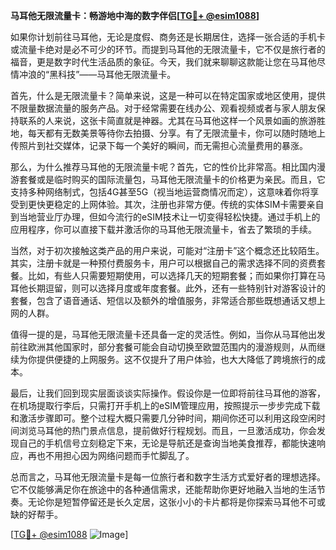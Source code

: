 **马耳他无限流量卡：畅游地中海的数字伴侣[[TG💪+ @esim1088](https://t.me/s/esim1088)]**

如果你计划前往马耳他，无论是度假、商务还是长期居住，选择一张合适的手机卡或流量卡绝对是必不可少的环节。而提到马耳他的无限流量卡，它不仅是旅行者的福音，更是数字时代生活品质的象征。今天，我们就来聊聊这款能让您在马耳他尽情冲浪的“黑科技”——马耳他无限流量卡。

首先，什么是无限流量卡？简单来说，这是一种可以在特定国家或地区使用，提供不限量数据流量的服务产品。对于经常需要在线办公、观看视频或者与家人朋友保持联系的人来说，这张卡简直就是神器。尤其在马耳他这样一个风景如画的旅游胜地，每天都有无数美景等待你去拍摄、分享。有了无限流量卡，你可以随时随地上传照片到社交媒体，记录下每一个美好的瞬间，而无需担心流量费用的暴涨。

那么，为什么推荐马耳他的无限流量卡呢？首先，它的性价比非常高。相比国内漫游套餐或是临时购买的国际流量包，马耳他无限流量卡的价格更为亲民。而且，它支持多种网络制式，包括4G甚至5G（视当地运营商情况而定），这意味着你将享受到更快更稳定的上网体验。其次，注册也非常方便。传统的实体SIM卡需要亲自到当地营业厅办理，但如今流行的eSIM技术让一切变得轻松快捷。通过手机上的应用程序，你可以直接下载并激活你的马耳他无限流量卡，省去了繁琐的手续。

当然，对于初次接触这类产品的用户来说，可能对“注册卡”这个概念还比较陌生。其实，注册卡就是一种预付费服务卡，用户可以根据自己的需求选择不同的资费套餐。比如，有些人只需要短期使用，可以选择几天的短期套餐；而如果你打算在马耳他长期逗留，则可以选择月度或年度套餐。此外，还有一些特别针对游客设计的套餐，包含了语音通话、短信以及额外的增值服务，非常适合那些既想通话又想上网的人群。

值得一提的是，马耳他无限流量卡还具备一定的灵活性。例如，当你从马耳他出发前往欧洲其他国家时，部分套餐可能会自动切换至欧盟范围内的漫游规则，从而继续为你提供便捷的上网服务。这不仅提升了用户体验，也大大降低了跨境旅行的成本。

最后，让我们回到现实层面谈谈实际操作。假设你是一位即将前往马耳他的游客，在机场提取行李后，只需打开手机上的eSIM管理应用，按照提示一步步完成下载和激活步骤即可。整个过程大概只需要几分钟时间，期间你还可以利用这段空闲时间浏览马耳他的热门景点信息，提前做好行程规划。而且，一旦激活成功，你会发现自己的手机信号立刻稳定下来，无论是导航还是查询当地美食推荐，都能快速响应，再也不用担心因为网络问题而手忙脚乱了。

总而言之，马耳他无限流量卡是每一位旅行者和数字生活方式爱好者的理想选择。它不仅能够满足你在旅途中的各种通信需求，还能帮助你更好地融入当地的生活节奏。无论你是短暂停留还是长久定居，这张小小的卡片都将是你探索马耳他不可或缺的好帮手。

[[TG💪+ @esim1088](https://t.me/s/esim1088) ![Image](https://i.postimg.cc/4NQfJmqS/Snipaste-2025-05-13-00-14-12.png)]